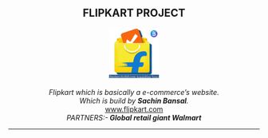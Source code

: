 <h2 align="center">FLIPKART PROJECT </h2>
<p align="center">
<img src="assets/flipi.png" alt="flipkart" height="100" width="100" >
  <br>
  <br>
<i>
  Flipkart which is basically a e-commerce’s website.<br> Which is build by <strong>Sachin Bansal</strong>.
  </i>
  <br>
  <a href="https://www.flipkart.com">www.flipkart.com</a>
  <br>
   <i>PARTNERS:-<strong>
Global retail giant Walmart 
    </strong></i>
</p>
  <hr>




